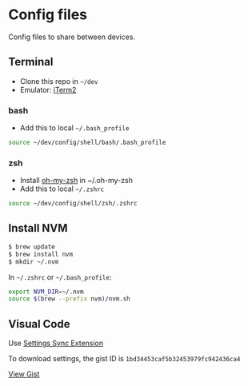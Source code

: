 # Config files

Config files to share between devices.

## Terminal

* Clone this repo in `~/dev`
* Emulator: [iTerm2](https://www.iterm2.com/)

### bash
* Add this to local `~/.bash_profile`
```bash
source ~/dev/config/shell/bash/.bash_profile
```

### zsh
* Install [oh-my-zsh](https://github.com/robbyrussell/oh-my-zsh) in ~/.oh-my-zsh
* Add this to local `~/.zshrc`
```bash
source ~/dev/config/shell/zsh/.zshrc
```

## Install NVM 

```sh
$ brew update
$ brew install nvm
$ mkdir ~/.nvm
```

In `~/.zshrc` or `~/.bash_profile`: 

```sh
export NVM_DIR=~/.nvm
source $(brew --prefix nvm)/nvm.sh
```

## Visual Code

Use [Settings Sync Extension](https://marketplace.visualstudio.com/items?itemName=Shan.code-settings-sync)

To download settings, the gist ID is `1bd34453caf5b32453979fc942436ca4`

[View Gist](https://gist.github.com/davidbarna/1bd34453caf5b32453979fc942436ca4)
